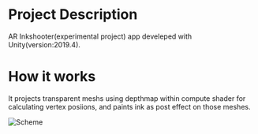 # Project Description

AR Inkshooter(experimental project) app develeped with Unity(version:2019.4).

# How it works

It projects transparent meshs using depthmap within compute shader for calculating vertex posiions, and paints ink as post effect on those meshes.

![Scheme](https://bitbucket.org/Shinya_Fukuoka/ambientsplut/raw/9f747614f0cfceef3d23ed83b1cee9f8fc996462/RepoAssets/Images/ambientsplat.png)
